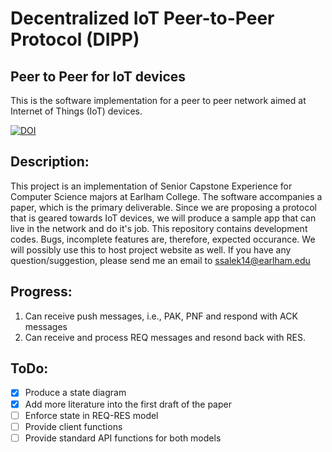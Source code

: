 # Decentralized IoT Peer-to-Peer Protocol (DIPP)

## Peer to Peer for IoT devices
This is the software implementation for a peer to peer network aimed at 
Internet of Things (IoT) devices.

[![DOI](https://zenodo.org/badge/DOI/10.5281/zenodo.1098483.svg)](https://doi.org/10.5281/zenodo.1098483)

## Description:
This project is an implementation of Senior Capstone Experience for Computer
Science majors at Earlham College. The software accompanies a paper, which
is the primary deliverable. Since we are proposing a protocol that is geared
towards IoT devices, we will produce a sample app that can live in the network
and do it's job. This repository contains development codes. Bugs, incomplete
features are, therefore, expected occurance. We will possibly use this to host
project website as well. If you have any question/suggestion, please send me an email to 
ssalek14@earlham.edu

## Progress:
1. Can receive push messages, i.e., PAK, PNF and respond with ACK messages
2. Can receive and process REQ messages and resond back with RES.

## ToDo:
- [x] Produce a state diagram
- [x] Add more literature into the first draft of the paper
- [ ] Enforce state in REQ-RES model
- [ ] Provide client functions
- [ ] Provide standard API functions for both models
